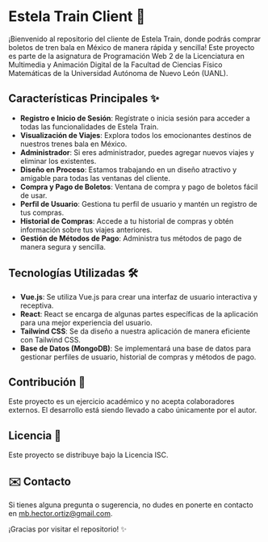 # Estela Train Client 🚄

¡Bienvenido al repositorio del cliente de Estela Train, donde podrás comprar boletos de tren bala en México de manera rápida y sencilla! Este proyecto es parte de la asignatura de Programación Web 2 de la Licenciatura en Multimedia y Animación Digital de la Facultad de Ciencias Físico Matemáticas de la Universidad Autónoma de Nuevo León (UANL).

## Características Principales ✨

- **Registro e Inicio de Sesión**: Regístrate o inicia sesión para acceder a todas las funcionalidades de Estela Train.
- **Visualización de Viajes**: Explora todos los emocionantes destinos de nuestros trenes bala en México.
- **Administrador**: Si eres administrador, puedes agregar nuevos viajes y eliminar los existentes.
- **Diseño en Proceso**: Estamos trabajando en un diseño atractivo y amigable para todas las ventanas del cliente.
- **Compra y Pago de Boletos**: Ventana de compra y pago de boletos fácil de usar.
- **Perfil de Usuario**: Gestiona tu perfil de usuario y mantén un registro de tus compras.
- **Historial de Compras**: Accede a tu historial de compras y obtén información sobre tus viajes anteriores.
- **Gestión de Métodos de Pago**: Administra tus métodos de pago de manera segura y sencilla.

## Tecnologías Utilizadas 🛠️

- **Vue.js**: Se utiliza Vue.js para crear una interfaz de usuario interactiva y receptiva.
- **React**: React se encarga de algunas partes específicas de la aplicación para una mejor experiencia del usuario.
- **Tailwind CSS**: Se da diseño a  nuestra aplicación de manera eficiente con Tailwind CSS.
- **Base de Datos (MongoDB)**: Se implementará una base de datos para gestionar perfiles de usuario, historial de compras y métodos de pago.

## Contribución 🤝

Este proyecto es un ejercicio académico y no acepta colaboradores externos. El desarrollo está siendo llevado a cabo únicamente por el autor.

## Licencia 📝

Este proyecto se distribuye bajo la Licencia ISC.

## ✉️ **Contacto**
Si tienes alguna pregunta o sugerencia, no dudes en ponerte en contacto en mb.hector.ortiz@gmail.com.

¡Gracias por visitar el repositorio! ✨
